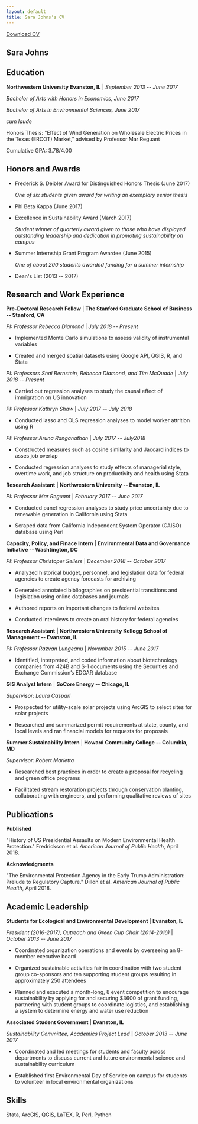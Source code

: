 ```yaml
---
layout: default
title: Sara Johns's CV 
---
```


<a href="johns_cv_111518.pdf" class="download" title="Download CV as PDF">Download CV</a>

## Sara Johns

## Education

**Northwestern University**     **Evanston, IL** | *September 2013 -- June 2017*

*Bachelor of Arts with Honors in Economics, June 2017*    

*Bachelor of Arts in Environmental Sciences, June 2017*

*cum laude*

Honors Thesis: "Effect of Wind Generation on Wholesale Electric Prices in the Texas (ERCOT) Market," advised by Professor Mar Reguant

Cumulative GPA: 3.78/4.00

## Honors and Awards

- Frederick S. Deibler Award for Distinguished Honors Thesis (June 2017) 

  *One of six students given award for writing an exemplary senior thesis* 

- Phi Beta Kappa (June 2017) 

- Excellence in Sustainability Award (March 2017) 

  *Student winner of quarterly award given to those who have displayed outstanding leadership and dedication in promoting sustainability on campus*

- Summer Internship Grant Program Awardee (June 2015)

  *One of about 200 students awarded funding for a summer internship*

- Dean's List (2013 -- 2017)

## Research and Work Experience

**Pre-Doctoral Research Fellow** | **The Stanford Graduate School of Business -- Stanford, CA**

*PI: Professor Rebecca Diamond* | *July 2018 -- Present*

- Implemented Monte Carlo simulations to assess validity of instrumental variables

- Created and merged spatial datasets using Google API, QGIS, R, and Stata

*PI: Professors Shai Bernstein, Rebecca Diamond, and Tim McQuade* | *July 2018 -- Present*

- Carried out regression analyses to study the causal effect of immigration on US innovation

*PI: Professor Kathryn Shaw* | *July 2017 -- July 2018*

- Conducted lasso and OLS regression analyses to model worker attrition using R

*PI: Professor Aruna Ranganathan* | *July 2017 -- July2018*

- Constructed measures such as cosine similarity and Jaccard indices to asses job overlap

- Conducted regression analyses to study effects of managerial style, overtime work, and job structure on productivity and health using Stata

**Research Assistant** | **Northwestern University -- Evanston, IL**

*PI: Professor Mar Reguant* | *February 2017 -- June 2017*

- Conducted panel regression analyses to study price uncertainty due to renewable generation in California using Stata 

- Scraped data from California Independent System Operator (CAISO) database using Perl 

**Capacity, Policy, and Finace Intern** | **Environmental Data and Governance Initiative -- Washtington, DC**
 
*PI: Professor Christoper Sellers* | *December 2016 -- October 2017*

- Analyzed historical budget, personnel, and legislation data for federal agencies to create agency forecasts for archiving 

- Generated annotated bibliographies on presidential transitions and legislation using online databases and journals

- Authored reports on important changes to federal websites

- Conducted interviews to create an oral history for federal agencies

**Research Assistant** | **Northwestern University Kellogg School of Management -- Evanston, IL**

*PI: Professor Razvan Lungeanu* | *November 2015 -- June 2017*

- Identified, interpreted, and coded information about biotechnology companies from 424B and S-1 documents using the Securities and Exchange Commission’s EDGAR database  

**GIS Analyst Intern** | **SoCore Energy -- Chicago, IL**

*Supervisor: Laura Caspari*

- Prospected for utility-scale solar projects using ArcGIS to select sites for solar projects 

- Researched and summarized permit requirements at state, county, and local levels and ran financial models for requests for proposals

**Summer Sustainability Intern** | **Howard Community College -- Columbia, MD**

*Supervisor: Robert Marietta*

- Researched best practices in order to create a proposal for recycling and green office programs

- Facilitated stream restoration projects through conservation planting, collaborating with engineers, and performing qualitative reviews of sites

## Publications

**Published**

"History of US Presidential Assaults on Modern Environmental Health Protection." Fredrickson et al. *American Journal of Public Health*, April 2018.

**Acknowledgments**

"The Environmental Protection Agency in the Early Trump Administration: Prelude to Regulatory Capture." Dillon et al. *American Journal of Public Health*, April 2018. 

## Academic Leadership 

**Students for Ecological and Environmental Development** | **Evanston, IL**

*President (2016-2017), Outreach and Green Cup Chair (2014-2016)* | *October 2013 -- June 2017*

- Coordinated organization operations and events by overseeing an 8-member executive board 

- Organized sustainable activities fair in coordination with two student group co-sponsors and ten supporting student groups resulting in approximately 250 attendees 

- Planned and executed a month-long, 8 event competition to encourage sustainability by applying for and securing $3600 of grant funding, partnering with student groups to coordinate logistics, and establishing a system to determine energy and water use reduction

**Associated Student Government** | **Evanston, IL**

*Sustainability Committee, Academics Project Lead* | *October 2013 -- June 2017*

- Coordinated and led meetings for students and faculty across departments to discuss current and future environmental science and sustainability curriculum

- Established first Environmental Day of Service on campus for students to volunteer in local environmental organizations

## Skills

Stata, ArcGIS, QGIS, LaTEX, R, Perl, Python
